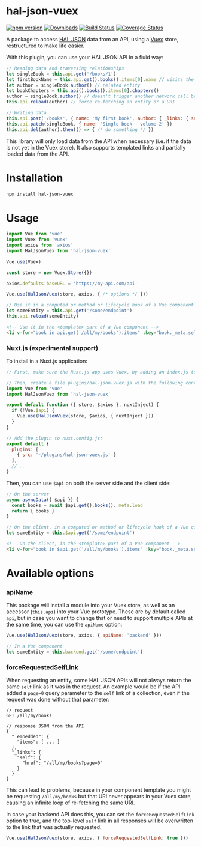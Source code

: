 # hal-json-vuex

[![npm version](https://img.shields.io/npm/v/hal-json-vuex.svg?style=flat)](https://www.npmjs.com/package/hal-json-vuex)
[![Downloads](http://img.shields.io/npm/dm/hal-json-vuex.svg?style=flat-square)](https://npmjs.org/package/hal-json-vuex)
[![Build Status](https://travis-ci.com/ecamp/hal-json-vuex.svg?branch=master)](https://travis-ci.com/ecamp/hal-json-vuex)
[![Coverage Status](https://coveralls.io/repos/github/ecamp/hal-json-vuex/badge.svg?branch=master)](https://coveralls.io/github/ecamp/hal-json-vuex?branch=master)

A package to access [HAL JSON](https://tools.ietf.org/html/draft-kelly-json-hal-08) data from an API, using a [Vuex](https://vuex.vuejs.org) store, restructured to make life easier.

With this plugin, you can use your HAL JSON API in a fluid way:
```js
// Reading data and traversing relationships
let singleBook = this.api.get('/books/1')
let firstBookName = this.api.get().books().items[0].name // visits the 'books' rel on the root API endpoint
let author = singleBook.author() // related entity
let bookChapters = this.api().books().items[0].chapters()
author = singleBook.author() // doesn't trigger another network call because we already fetched it
this.api.reload(author) // force re-fetching an entity or a URI

// Writing data
this.api.post('/books', { name: 'My first book', author: { _links: { self: '/users/433' } } })
this.api.patch(singleBook, { name: 'Single book - volume 2' })
this.api.del(author).then(() => { /* do something */ })
```

This library will only load data from the API when necessary (i.e. if the data is not yet in the Vuex store).
It also supports templated links and partially loaded data from the API.

# Installation

```bash
npm install hal-json-vuex
```

# Usage

```js
import Vue from 'vue'
import Vuex from 'vuex'
import axios from 'axios'
import HalJsonVuex from 'hal-json-vuex'

Vue.use(Vuex)

const store = new Vuex.Store({})

axios.defaults.baseURL = 'https://my-api.com/api'

Vue.use(HalJsonVuex(store, axios, { /* options */ }))
```

```js
// Use it in a computed or method or lifecycle hook of a Vue component
let someEntity = this.api.get('/some/endpoint')
this.api.reload(someEntity)
```

```html
<!-- Use it in the <template> part of a Vue component -->
<li v-for="book in api.get('/all/my/books').items" :key="book._meta.self">...</li>
```

### Nuxt.js (experimental support)
To install in a Nuxt.js application:
```js
// First, make sure the Nuxt.js app uses Vuex, by adding an index.js to your store/ directory.

// Then, create a file plugins/hal-json-vuex.js with the following content:
import Vue from 'vue'
import HalJsonVuex from 'hal-json-vuex'

export default function ({ store, $axios }, nuxtInject) {
  if (!Vue.$api) {
    Vue.use(HalJsonVuex(store, $axios, { nuxtInject }))
  }
}

// Add the plugin to nuxt.config.js:
export default {
  plugins: [
    { src: '~/plugins/hal-json-vuex.js' }
  ],
  // ...
}
```
Then, you can use `$api` on both the server side and the client side:
```js
// On the server
async asyncData({ $api }) {
  const books = await $api.get().books()._meta.load
  return { books }
}
```

```js
// On the client, in a computed or method or lifecycle hook of a Vue component
let someEntity = this.$api.get('/some/endpoint')
```

```html
<!-- On the client, in the <template> part of a Vue component -->
<li v-for="book in $api.get('/all/my/books').items" :key="book._meta.self">...</li>
```

# Available options

### apiName
This package will install a module into your Vuex store, as well as an accessor (`this.api`) into your Vue prototype.
These are by default called `api`, but in case you want to change that or need to support multiple APIs at the same time, you can use the `apiName` option:
```js
Vue.use(HalJsonVuex(store, axios, { apiName: 'backend' }))

// In a Vue component
let someEntity = this.backend.get('/some/endpoint')
```

### forceRequestedSelfLink
When requesting an entity, some HAL JSON APIs will not always return the same `self` link as it was in the request.
An example would be if the API added a `page=0` query parameter to the `self` link of a collection, even if the request was done without that parameter:
```
// request
GET /all/my/books

// response JSON from the API
{
  "_embedded": {
    "items": [ ... ]
  },
  "_links": {
    "self": {
      "href": "/all/my/books?page=0"
    }
  }
}
```
This can lead to problems, because in your component template you might be requesting `/all/my/books` but that URI never appears in your Vuex store, causing an infinite loop of re-fetching the same URI.

In case your backend API does this, you can set the `forceRequestedSelfLink` option to true, and the top-level `self` link in all responses will be overwritten to the link that was actually requested.
```js
Vue.use(HalJsonVuex(store, axios, { forceRequestedSelfLink: true }))
```

